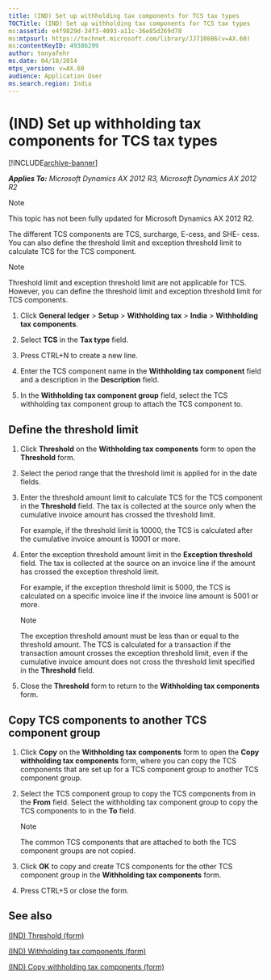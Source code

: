 ```yaml
---
title: (IND) Set up withholding tax components for TCS tax types
TOCTitle: (IND) Set up withholding tax components for TCS tax types
ms:assetid: e4f9829d-34f3-4093-a11c-36e85d269d78
ms:mtpsurl: https://technet.microsoft.com/library/JJ710886(v=AX.60)
ms:contentKeyID: 49386299
author: tonyafehr
ms.date: 04/18/2014
mtps_version: v=AX.60
audience: Application User
ms.search.region: India
---
```


# (IND) Set up withholding tax components for TCS tax types 


[!INCLUDE[archive-banner](includes/archive-banner.md)]


_**Applies To:** Microsoft Dynamics AX 2012 R3, Microsoft Dynamics AX 2012 R2_


> [!NOTE]
> <P>This topic has not been fully updated for Microsoft Dynamics AX 2012 R2.</P>



The different TCS components are TCS, surcharge, E-cess, and SHE- cess. You can also define the threshold limit and exception threshold limit to calculate TCS for the TCS component.


> [!NOTE]
> <P>Threshold limit and exception threshold limit are not applicable for TCS. However, you can define the threshold limit and exception threshold limit for TCS components.</P>



1.  Click **General ledger** \> **Setup** \> **Withholding tax** \> **India** \> **Withholding tax components**.

2.  Select **TCS** in the **Tax type** field.

3.  Press CTRL+N to create a new line.

4.  Enter the TCS component name in the **Withholding tax component** field and a description in the **Description** field.

5.  In the **Withholding tax component group** field, select the TCS withholding tax component group to attach the TCS component to.

## Define the threshold limit

1.  Click **Threshold** on the **Withholding tax components** form to open the **Threshold** form.

2.  Select the period range that the threshold limit is applied for in the date fields.

3.  Enter the threshold amount limit to calculate TCS for the TCS component in the **Threshold** field. The tax is collected at the source only when the cumulative invoice amount has crossed the threshold limit.
    
    For example, if the threshold limit is 10000, the TCS is calculated after the cumulative invoice amount is 10001 or more.

4.  Enter the exception threshold amount limit in the **Exception threshold** field. The tax is collected at the source on an invoice line if the amount has crossed the exception threshold limit.
    
    For example, if the exception threshold limit is 5000, the TCS is calculated on a specific invoice line if the invoice line amount is 5001 or more.
    

    > [!NOTE]
    > <P>The exception threshold amount must be less than or equal to the threshold amount. The TCS is calculated for a transaction if the transaction amount crosses the exception threshold limit, even if the cumulative invoice amount does not cross the threshold limit specified in the <STRONG>Threshold</STRONG> field.</P>



5.  Close the **Threshold** form to return to the **Withholding tax components** form.

## Copy TCS components to another TCS component group

1.  Click **Copy** on the **Withholding tax components** form to open the **Copy withholding tax components** form, where you can copy the TCS components that are set up for a TCS component group to another TCS component group.

2.  Select the TCS component group to copy the TCS components from in the **From** field. Select the withholding tax component group to copy the TCS components to in the **To** field.
    

    > [!NOTE]
    > <P>The common TCS components that are attached to both the TCS component groups are not copied.</P>



3.  Click **OK** to copy and create TCS components for the other TCS component group in the **Withholding tax components** form.

4.  Press CTRL+S or close the form.

## See also

[(IND) Threshold (form)](https://technet.microsoft.com/library/jj677862\(v=ax.60\))

[(IND) Withholding tax components (form)](https://technet.microsoft.com/library/jj664790\(v=ax.60\))

[(IND) Copy withholding tax components (form)](https://technet.microsoft.com/library/jj678010\(v=ax.60\))

  


